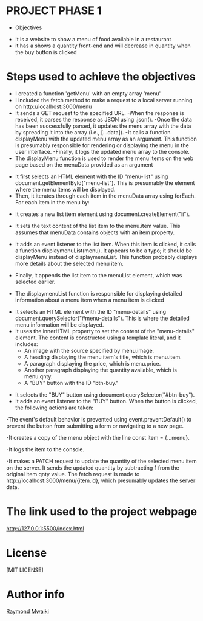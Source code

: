 #  PROJECT PHASE 1
* Objectives
- It is a website to show a menu of food available in a restaurant 
- it has a shows a quantity front-end and will decrease in quantity when the buy button is clicked
# Steps used to achieve the objectives
* I created a function 'getMenu' with an empty array 'menu'
* I included the fetch method to make a request to a local server running on http://localhost:3000/menu
* It sends a GET request to the specified URL.
-When the response is received, it parses the response as JSON using .json().
-Once the data has been successfully parsed, it updates the menu array with the data by spreading it into the array (i.e., [...data]).
-It calls a function displayMenu with the updated menu array as an argument. This function is presumably responsible for rendering or displaying the menu in the user interface.
-Finally, it logs the updated menu array to the console.
* The displayMenu function is used to render the menu items on the web page based on the menuData provided as an argument
- It first selects an HTML element with the ID "menu-list" using document.getElementById("menu-list"). This is presumably the element where the menu items will be displayed.
- Then, it iterates through each item in the menuData array using forEach. For each item in the menu by:
* It creates a new list item element using document.createElement("li").

* It sets the text content of the list item to the menu.item value. This assumes that menuData contains objects with an item property.

* It adds an event listener to the list item. When this item is clicked, it calls a function displaymenuList(menu). It appears to be a typo; it should be displayMenu instead of displaymenuList. This function probably displays more details about the selected menu item.

* Finally, it appends the list item to the menuList element, which was selected earlier.
* The displaymenuList function is responsible for displaying detailed information about a menu item when a menu item is clicked
- It selects an HTML element with the ID "menu-details" using document.querySelector("#menu-details"). This is where the detailed menu information will be displayed.
- It uses the innerHTML property to set the content of the "menu-details" element. The content is constructed using a template literal, and it includes:
  * An image with the source specified by menu.image.
  * A heading displaying the menu item's title, which is menu.item.
  * A paragraph displaying the price, which is menu.price.
  * Another paragraph displaying the quantity available, which is menu.qnty.
  * A "BUY" button with the ID "btn-buy."
* It selects the "BUY" button using document.querySelector("#btn-buy").
* It adds an event listener to the "BUY" button. When the button is clicked, the following actions are taken:

-The event's default behavior is prevented using event.preventDefault() to prevent the button from submitting a form or navigating to a new page.

-It creates a copy of the menu object with the line const item = {...menu}.

-It logs the item to the console.

-It makes a PATCH request to update the quantity of the selected menu item on the server. It sends the updated quantity by subtracting 1 from the original item.qnty value. The fetch request is made to http://localhost:3000/menu/{item.id}, which presumably updates the server data.

# The link used to the project webpage
http://127.0.0.1:5500/index.html

# License
[MIT LICENSE]

# Author info
[Raymond Mwaiki](https://github.com/Rahy-Sam/project-phase-1)
